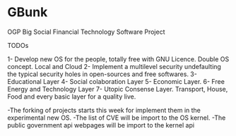 # GBunk
OGP Big Social Financial Technology Software Project

TODOs

1- Develop new OS for the people, totally free with GNU Licence. Double OS concept. Local and Cloud 
2- Implement a multilevel security undefaulting the typical security holes in open-sources and free softwares.
3- Educational Layer
4- Social colaboration Layer
5- Economic Layer.
6- Free Energy and Technology Layer
7- Utopic Consense Layer. Transport, House, Food and every basic layer for a quality live.

-The forking of projects starts this week for implement them in the experimental new OS.
-The list of CVE will be import to the OS kernel.
-The public government api webpages will be import to the kernel api
